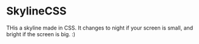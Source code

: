 # SkylineCSS
THis a skyline made in CSS. It changes to night if your screen is small, and bright if the screen is big. :)
